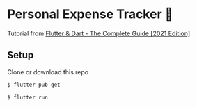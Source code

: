 # Personal Expense Tracker 🤑

Tutorial from [Flutter & Dart - The Complete Guide [2021 Edition]](https://www.udemy.com/course/learn-flutter-dart-to-build-ios-android-apps/)

## Setup 

Clone or download this repo

```bash
$ flutter pub get
```

```bash
$ flutter run
```